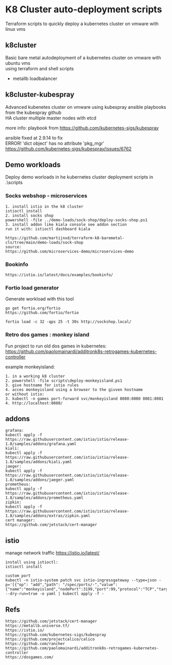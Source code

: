 # K8 Cluster auto-deployment scripts

Terraform scripts to quickly deploy a kubernetes cluster on vmware with linux vms

## k8cluster ##

Basic bare metal autodeployment of a kubernetes cluster on vmware with ubuntu vms \
using terraform and shell scripts 

- metallb loadbalancer

## k8cluster-kubespray ##

Advanced kubenetes cluster on vmware using kubespray ansible playbooks from the kubespray github  \
HA cluster multiple master nodes with etcd

more info:
playbook from https://github.com/kubernetes-sigs/kubespray

ansible fixed at 2.9.14 to fix \
ERROR! 'dict object' has no attribute 'pkg_mgr' \
https://github.com/kubernetes-sigs/kubespray/issues/6762


## Demo workloads ##

Deploy demo worloads in he kubernetes cluster 
deployment scripts in .\scripts

### Socks webshop - microservices ###
```
1. install istio in the k8 cluster
istioctl install
2. install socks shop
powershell -file ../demo-loads/sock-shop/deploy-socks-shop.ps1
3. install addon like kiala console see addon section
run it with: istioctl dashboard kiala

https://github.com/martijnxd/terraform-k8-baremetal-cls/tree/main/demo-loads/sock-shop
source:
https://github.com/microservices-demo/microservices-demo
```
### Bookinfo ###
```
https://istio.io/latest/docs/examples/bookinfo/
```

### Fortio load generator ###

Generate workload with this tool
```
go get fortio.org/fortio
https://github.com/fortio/fortio

fortio load -c 32 -qps 25 -t 30s http://sockshop.local/
```

### Retro dos games : monkey island ###

Fun project to run old dos games in kubernetes: \
https://github.com/paolomainardi/additronk8s-retrogames-kubernetes-controller

example monkeyisland:

```
1. in a working k8 cluster
2. powershell -file scripts\deploy-monkeyisland.ps1
3. give hostname for istio rules
4. acces monkeyisland using a browser to the givven hostname
or without istio:
3. kubectl -n games port-forward svc/monkeyisland 8080:8080 8081:8081
4. http://localhost:8080/

```
## addons ##

```
grafana: 
kubectl apply -f https://raw.githubusercontent.com/istio/istio/release-1.8/samples/addons/grafana.yaml
kiali: 
kubectl apply -f https://raw.githubusercontent.com/istio/istio/release-1.8/samples/addons/kiali.yaml
jaeger: 
kubectl apply -f https://raw.githubusercontent.com/istio/istio/release-1.8/samples/addons/jaeger.yaml
prometheus: 
kubectl apply -f https://raw.githubusercontent.com/istio/istio/release-1.8/samples/addons/prometheus.yaml
zipkin: 
kubectl apply -f https://raw.githubusercontent.com/istio/istio/release-1.8/samples/addons/extras/zipkin.yaml
cert manager: 
https://github.com/jetstack/cert-manager
```
## istio ##

manage network traffic
https://istio.io/latest/

```
install using istioctl:
istioctl install

custom port 
kubectl -n istio-system patch svc istio-ingressgateway --type=json -p='[{"op": "add","path": "/spec/ports/-","value": {"name":"monkeyisland","nodePort":3199,"port":99,"protocol":"TCP","targetPort":99}}]' --dry-run=true -o yaml | kubectl apply -f -
```

## Refs ##
```
https://github.com/jetstack/cert-manager
https://metallb.universe.tf/
https://istio.io/
https://github.com/kubernetes-sigs/kubespray
https://github.com/projectcalico/calico
https://github.com/rancher
https://github.com/paolomainardi/additronk8s-retrogames-kubernetes-controller
https://dosgames.com/
```
